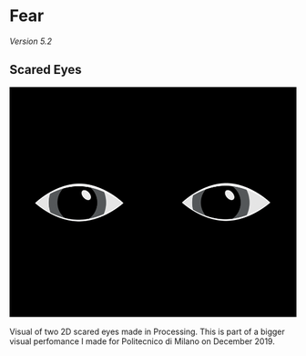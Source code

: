 # Fear
*Version 5.2*
## Scared Eyes 

![Example](/readme_data/sample_eyes.gif)

Visual of two 2D scared eyes made in Processing. This is part of a bigger visual perfomance I made for Politecnico di Milano on December 2019.
